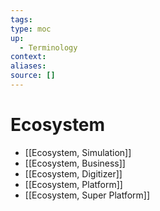 ```yaml
---
tags:
type: moc
up:
  - Terminology
context:
aliases:
source: []
---
```


# Ecosystem

- [[Ecosystem, Simulation]]
- [[Ecosystem, Business]]
- [[Ecosystem, Digitizer]]
- [[Ecosystem, Platform]]
- [[Ecosystem, Super Platform]]
